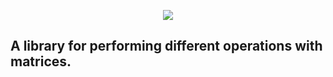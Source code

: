 <p align="center">
  <img src="https://github.com/danilos1/jatrix/blob/danilos/logo.png"/>
</p>


## A library for performing different operations with matrices.

